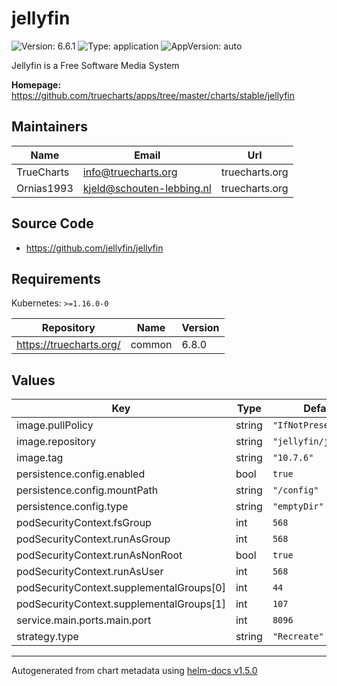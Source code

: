 # jellyfin

![Version: 6.6.1](https://img.shields.io/badge/Version-6.6.1-informational?style=flat-square) ![Type: application](https://img.shields.io/badge/Type-application-informational?style=flat-square) ![AppVersion: auto](https://img.shields.io/badge/AppVersion-auto-informational?style=flat-square)

Jellyfin is a Free Software Media System

**Homepage:** <https://github.com/truecharts/apps/tree/master/charts/stable/jellyfin>

## Maintainers

| Name | Email | Url |
| ---- | ------ | --- |
| TrueCharts | info@truecharts.org | truecharts.org |
| Ornias1993 | kjeld@schouten-lebbing.nl | truecharts.org |

## Source Code

* <https://github.com/jellyfin/jellyfin>

## Requirements

Kubernetes: `>=1.16.0-0`

| Repository | Name | Version |
|------------|------|---------|
| https://truecharts.org/ | common | 6.8.0 |

## Values

| Key | Type | Default | Description |
|-----|------|---------|-------------|
| image.pullPolicy | string | `"IfNotPresent"` |  |
| image.repository | string | `"jellyfin/jellyfin"` |  |
| image.tag | string | `"10.7.6"` |  |
| persistence.config.enabled | bool | `true` |  |
| persistence.config.mountPath | string | `"/config"` |  |
| persistence.config.type | string | `"emptyDir"` |  |
| podSecurityContext.fsGroup | int | `568` |  |
| podSecurityContext.runAsGroup | int | `568` |  |
| podSecurityContext.runAsNonRoot | bool | `true` |  |
| podSecurityContext.runAsUser | int | `568` |  |
| podSecurityContext.supplementalGroups[0] | int | `44` |  |
| podSecurityContext.supplementalGroups[1] | int | `107` |  |
| service.main.ports.main.port | int | `8096` |  |
| strategy.type | string | `"Recreate"` |  |

----------------------------------------------
Autogenerated from chart metadata using [helm-docs v1.5.0](https://github.com/norwoodj/helm-docs/releases/v1.5.0)
